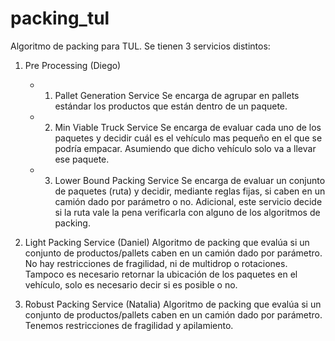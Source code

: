 # packing_tul

Algoritmo de packing para TUL. Se tienen 3 servicios distintos:

1. Pre Processing (Diego)
    -  1. Pallet Generation Service
    Se encarga de agrupar en pallets estándar los productos que están dentro de un paquete.
    -  2. Min Viable Truck Service
    Se encarga de evaluar cada uno de los paquetes y decidir cuál es el vehículo mas pequeño en el que se podría empacar. Asumiendo que dicho vehículo solo va a llevar ese paquete.
    -  3. Lower Bound Packing Service
    Se encarga de evaluar un conjunto de paquetes (ruta) y decidir, mediante reglas fijas, si caben en un camión dado por parámetro o no. Adicional, este servicio decide si la ruta vale la pena verificarla con alguno de los algoritmos de packing.

2. Light Packing Service (Daniel)
Algoritmo de packing que evalúa si un conjunto de productos/pallets caben en un camión dado por parámetro. No hay restricciones de fragilidad, ni de multidrop o rotaciones. Tampoco es necesario retornar la ubicación de los paquetes en el vehículo, solo es necesario decir si es posible o no.

3. Robust Packing Service (Natalia)
Algoritmo de packing que evalúa si un conjunto de productos/pallets caben en un camión dado por parámetro. Tenemos restricciones de fragilidad y apilamiento.